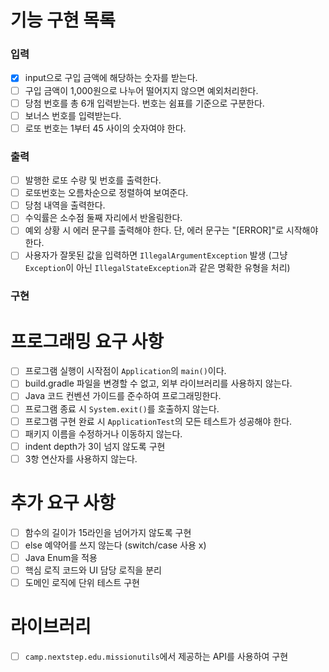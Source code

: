 # 기능 구현 목록

### 입력
- [x] input으로 구입 금액에 해당하는 숫자를 받는다.
- [ ] 구입 금액이 1,000원으로 나누어 떨어지지 않으면 예외처리한다.
- [ ] 당첨 번호를 총 6개 입력받는다. 번호는 쉼표를 기준으로 구분한다.
- [ ] 보너스 번호를 입력받는다.
- [ ] 로또 번호는 1부터 45 사이의 숫자여야 한다.

### 출력
- [ ] 발행한 로또 수량 및 번호를 출력한다.
- [ ] 로또번호는 오름차순으로 정렬하여 보여준다.
- [ ] 당첨 내역을 출력한다.
- [ ] 수익률은 소수점 둘째 자리에서 반올림한다.
- [ ] 예외 상황 시 에러 문구를 출력해야 한다. 단, 에러 문구는 "[ERROR]"로 시작해야 한다.
- [ ] 사용자가 잘못된 값을 입력하면 `IllegalArgumentException` 발생 (그냥 `Exception`이 아닌 `IllegalStateException`과 같은 명확한 유형을 처리)

### 구현

# 프로그래밍 요구 사항
- [ ] 프로그램 실행이 시작점이 `Application`의 `main()`이다.
- [ ] build.gradle 파일을 변경할 수 없고, 외부 라이브러리를 사용하지 않는다.
- [ ] Java 코드 컨벤션 가이드를 준수하여 프로그래밍한다.
- [ ] 프로그램 종료 시 `System.exit()`를 호출하지 않는다.
- [ ] 프로그램 구현 완료 시 `ApplicationTest`의 모든 테스트가 성공해야 한다.
- [ ] 패키지 이름을 수정하거나 이동하지 않는다.
- [ ] indent depth가 3이 넘지 않도록 구현
- [ ] 3항 연산자를 사용하지 않는다.

# 추가 요구 사항
- [ ] 함수의 길이가 15라인을 넘어가지 않도록 구현
- [ ] else 예약어를 쓰지 않는다 (switch/case 사용 x)
- [ ] Java Enum을 적용
- [ ] 핵심 로직 코드와 UI 담당 로직을 분리
- [ ] 도메인 로직에 단위 테스트 구현

# 라이브러리
- [ ] `camp.nextstep.edu.missionutils`에서 제공하는 API를 사용하여 구현